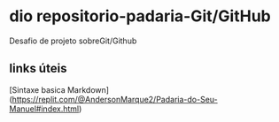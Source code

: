 # dio repositorio-padaria-Git/GitHub

Desafio de projeto sobreGit/Github

## links úteis
[Sintaxe basica Markdown] (https://replit.com/@AndersonMarque2/Padaria-do-Seu-Manuel#index.html)
